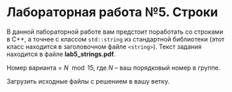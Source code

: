 # Лабораторная работа №5. Строки

В данной лабораторной работе вам предстоит поработать со строками в C++, а точнее с классом `std::string` из стандартной библиотеки (этот класс находится в заголовочном файле `<string>`). Текст задания находится в файле **lab5_strings.pdf**.

Номер варианта = $N \mod 15$, где $N$ – ваш порядковый номер в группе.

Загрузить исходные файлы с решением в вашу ветку.